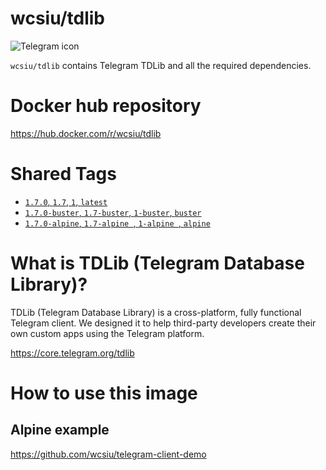 # wcsiu/tdlib
<img src="https://telegram.org/img/t_logo.svg?1"
     alt="Telegram icon"/>


`wcsiu/tdlib` contains Telegram TDLib and all the required dependencies.

# Docker hub repository
https://hub.docker.com/r/wcsiu/tdlib

# Shared Tags
* [`1.7.0`, `1.7`, `1`, `latest`][1.7-Dockerfile]
* [`1.7.0-buster`, `1.7-buster`, `1-buster`, `buster`][1.7-Dockerfile]
* [`1.7.0-alpine`, `1.7-alpine `, `1-alpine `, `alpine`][1.7-alpineDockerfile]

# What is TDLib (Telegram Database Library)?
TDLib (Telegram Database Library) is a cross-platform, fully functional Telegram client. We designed it to help third-party developers create their own custom apps using the Telegram platform.


https://core.telegram.org/tdlib

# How to use this image

## Alpine example
https://github.com/wcsiu/telegram-client-demo

[1.7-Dockerfile]: https://github.com/wcsiu/tdlib/blob/v1.7.0/1.7/buster/Dockerfile
[1.7-alpineDockerfile]: https://github.com/wcsiu/tdlib/blob/v1.7.0/1.7/alpine/Dockerfile